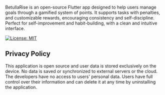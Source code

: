 BetullaRise is an open-source Flutter app designed to help users manage goals through a gamified system of points.
It supports tasks with penalties, and customizable rewards, encouraging consistency and self-discipline.
Perfect for self-improvement and habit-building, with a clean and intuitive interface.

[![License: MIT](https://img.shields.io/badge/License-MIT-yellow.svg)](LICENSE)

## Privacy Policy

This application is open source and user data is stored exclusively on the device. No data is saved or synchronized to external servers or the cloud. The developers have no access to users' personal data. Users have full control over their information and can delete it at any time by uninstalling the application.
